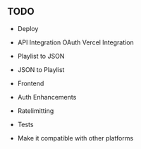 ## TODO

- Deploy
- API Integration
  OAuth
  Vercel Integration
- Playlist to JSON
- JSON to Playlist
- Frontend
- Auth Enhancements
- Ratelimitting
- Tests

- Make it compatible with other platforms
